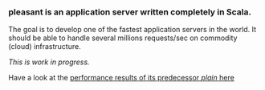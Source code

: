 ### **pleasant** is an application server written completely in Scala. 

The goal is to develop one of the fastest application servers in the world. 
It should be able to handle several millions requests/sec on commodity (cloud) infrastructure.

*This is work in progress.*

Have a look at the [performance results of its predecessor *plain* here](http://www.techempower.com/benchmarks/#section=data-r9&hw=peak&test=plaintext)

